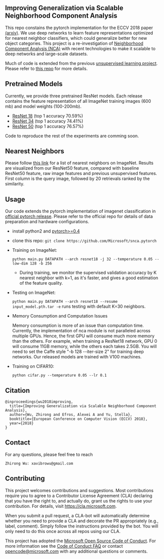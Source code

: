 ## Improving Generalization via Scalable Neighborhood Component Analysis

This repo constains the pytorch implementation for the ECCV 2018 paper [(arxiv)](https://arxiv.org/pdf/.pdf).
We use deep networks to learn feature representations optimized for nearest neighbor classifiers, which could generalize better for new object categories.
This project is a re-investigation of [Neighborhood Component Analysis (NCA)](http://www.cs.toronto.edu/~fritz/absps/nca.pdf)
with recent technologies to make it scalable to deep networks and large-scale datasets.

Much of code is extended from the previous [unsupervised learning project](https://arxiv.org/pdf/1805.01978.pdf).
Please refer to [this repo](https://github.com/zhirongw/lemniscate.pytorch) for more details.


## Pretrained Models

Currently, we provide three pretrained ResNet models.
Each release contains the feature representation of all ImageNet training images (600 mb) and model weights (100-200mb).

- [ResNet 18](http://zhirongw.westus2.cloudapp.azure.com/models/snca_resnet18.pth.tar) (top 1 accuracy 70.59%)
- [ResNet 34](http://zhirongw.westus2.cloudapp.azure.com/models/snca_resnet34.pth.tar) (top 1 accuracy 74.41%)
- [ResNet 50](http://zhirongw.westus2.cloudapp.azure.com/models/snca_resnet50.pth.tar) (top 1 accuracy 76.57%)

Code to reproduce the rest of the experiments are comming soon.

## Nearest Neighbors

Please follow [this link](http://zhirongw.westus2.cloudapp.azure.com/nn.html) for a list of nearest neighbors on ImageNet.
Results are visualized from our ResNet50 feature, compared with baseline ResNet50 feature, raw image features and previous unsupervised features.
First column is the query image, followed by 20 retrievals ranked by the similarity.

## Usage

Our code extends the pytorch implementation of imagenet classification in [official pytorch release](https://github.com/pytorch/examples/tree/master/imagenet). 
Please refer to the official repo for details of data preparation and hardware configurations.

- install python2 and [pytorch>=0.4](http://pytorch.org)

- clone this repo: `git clone https://github.com/Microsoft/snca.pytorch`

- Training on ImageNet:

  `python main.py DATAPATH --arch resnet18 -j 32 --temperature 0.05 --low-dim 128 -b 256 `

  - During training, we monitor the supervised validation accuracy by K nearest neighbor with k=1, as it's faster, and gives a good estimation of the feature quality.

- Testing on ImageNet:

  `python main.py DATAPATH --arch resnet18 --resume input_model.pth.tar -e` runs testing with default K=30 neighbors.

- Memory Consumption and Computation Issues

  Memory consumption is more of an issue than computation time.
  Currently, the implementation of nca module is not paralleled across multiple GPUs.
  Hence, the first GPU will consume much more memory than the others.
  For example, when training a ResNet18 network, GPU 0 will consume 11GB memory, while the others each takes 2.5GB.
  You will need to set the Caffe style "-b 128 --iter-size 2" for training deep networks.
  Our released models are trained with V100 machines.
  
- Training on CIFAR10:

  `python cifar.py --temperature 0.05 --lr 0.1`


## Citation
```
@inproceedings{wu2018improving,
  title={Improving Generalization via Scalable Neighborhood Component Analysis},
  author={Wu, Zhirong and Efros, Alexei A and Yu, Stella},
  booktitle={European Conference on Computer Vision (ECCV) 2018},
  year={2018}
}
```

## Contact

For any questions, please feel free to reach 
```
Zhirong Wu: xavibrowu@gmail.com
```

## Contributing

This project welcomes contributions and suggestions.  Most contributions require you to agree to a
Contributor License Agreement (CLA) declaring that you have the right to, and actually do, grant us
the rights to use your contribution. For details, visit https://cla.microsoft.com.

When you submit a pull request, a CLA-bot will automatically determine whether you need to provide
a CLA and decorate the PR appropriately (e.g., label, comment). Simply follow the instructions
provided by the bot. You will only need to do this once across all repos using our CLA.

This project has adopted the [Microsoft Open Source Code of Conduct](https://opensource.microsoft.com/codeofconduct/).
For more information see the [Code of Conduct FAQ](https://opensource.microsoft.com/codeofconduct/faq/) or
contact [opencode@microsoft.com](mailto:opencode@microsoft.com) with any additional questions or comments.
